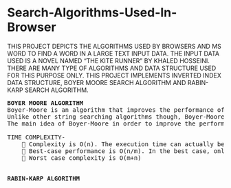 # Search-Algorithms-Used-In-Browser

THIS PROJECT DEPICTS THE ALGORITHMS USED BY BROWSERS AND MS WORD TO FIND A WORD IN A LARGE TEXT INPUT DATA. 
THE INPUT DATA USED IS A NOVEL NAMED “THE KITE RUNNER” BY KHALED HOSSEINI. THERE ARE MANY TYPE OF ALGORITHMS AND DATA STRUCTURE USED FOR THIS PURPOSE ONLY. THIS PROJECT IMPLEMENTS INVERTED INDEX DATA STRUCTURE, BOYER MOORE SEARCH ALGORITHM AND RABIN-KARP SEARCH ALGORITHM.
<pre>
<b>BOYER MOORE ALGORITHM</b>
Boyer-Moore is an algorithm that improves the performance of pattern searching into a text by considering some observations. First of all this algorithm starts comparing the pattern from the leftmost part of text and moves it to the right.
Unlike other string searching algorithms though, Boyer-Moore compares the pattern against a possible match from right to left as shown below.
The main idea of Boyer-Moore in order to improve the performance are some observations of the pattern. In the terminology of this algorithm they are called good-suffix and bad-character shifts.

TIME COMPLEXITY-
     Complexity is O(n). The execution time can actually be sub-linear: it doesn't need to actually check every character of the string          to be searched but rather skips over some of them (check right-most character of the block of m first, if not found in pattern can        skip entire rest of block).
     Best-case performance is O(n/m). In the best case, only one in m characters needs to be checked.
     Worst case complexity is O(m+n)
    

<b>RABIN-KARP ALGORITHM</b>
</pre>
